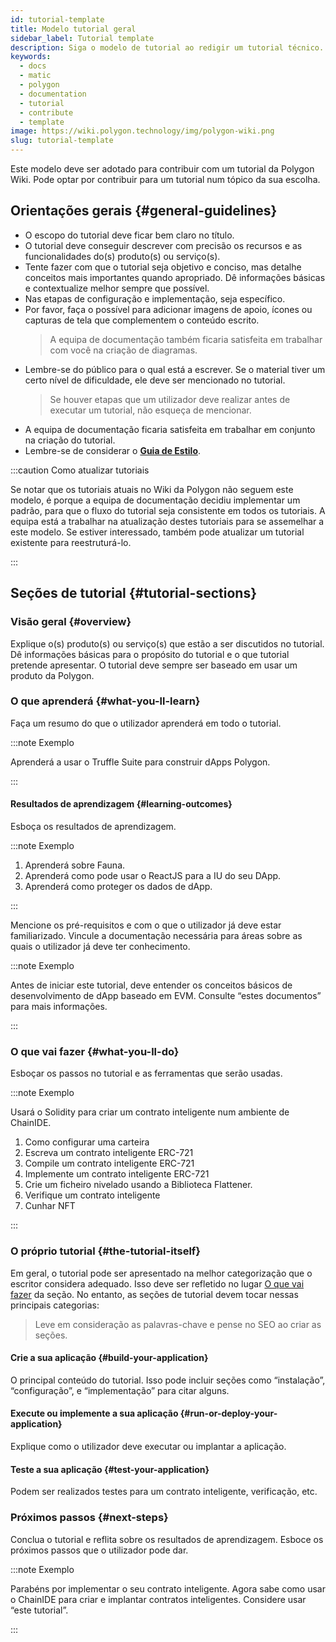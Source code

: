 ```yaml
---
id: tutorial-template
title: Modelo tutorial geral
sidebar_label: Tutorial template
description: Siga o modelo de tutorial ao redigir um tutorial técnico.
keywords:
  - docs
  - matic
  - polygon
  - documentation
  - tutorial
  - contribute
  - template
image: https://wiki.polygon.technology/img/polygon-wiki.png
slug: tutorial-template
---
```


Este modelo deve ser adotado para contribuir com um tutorial da Polygon
Wiki. Pode optar por contribuir para um tutorial num tópico da sua escolha.

## Orientações gerais {#general-guidelines}

* O escopo do tutorial deve ficar bem claro no título.
* O tutorial deve conseguir descrever com precisão os recursos
e as funcionalidades do(s) produto(s) ou serviço(s).
* Tente fazer com que o tutorial seja objetivo e conciso, mas detalhe conceitos mais importantes
quando apropriado. Dê informações básicas e contextualize melhor sempre que possível.
* Nas etapas de configuração e implementação, seja específico.
* Por favor, faça o possível para adicionar imagens de apoio, ícones ou capturas de tela que
complementem o conteúdo escrito.
  > A equipa de documentação também ficaria satisfeita em trabalhar com você na criação de diagramas.
* Lembre-se do público para o qual está a escrever. Se o material tiver um certo nível de dificuldade,
ele deve ser mencionado no tutorial.
  > Se houver etapas que um utilizador deve realizar antes de executar um tutorial, não esqueça de mencionar.
* A equipa de documentação ficaria satisfeita em trabalhar em conjunto na criação do tutorial.
* Lembre-se de considerar o **[Guia de Estilo](writing-style.md)**.

:::caution Como atualizar tutoriais

Se notar que os tutoriais atuais no Wiki da Polygon
não seguem este modelo, é porque a equipa de documentação
decidiu implementar um padrão, para que o fluxo do tutorial seja consistente em
todos os tutoriais. A equipa está a trabalhar na atualização destes tutoriais
para se assemelhar a este modelo. Se estiver interessado, também pode atualizar um
tutorial existente para reestruturá-lo.

:::

## Seções de tutorial {#tutorial-sections}

### Visão geral {#overview}

Explique o(s) produto(s) ou serviço(s) que estão a ser discutidos no tutorial.
Dê informações básicas para o propósito do tutorial e o que
tutorial pretende apresentar. O tutorial deve sempre ser baseado em usar um
produto da Polygon.

### O que aprenderá {#what-you-ll-learn}

Faça um resumo do que o utilizador aprenderá em todo o tutorial.

:::note Exemplo

Aprenderá a usar o Truffle Suite para construir dApps
Polygon.

:::

#### Resultados de aprendizagem {#learning-outcomes}

Esboça os resultados de aprendizagem.

:::note Exemplo

1. Aprenderá sobre Fauna.
2. Aprenderá como pode usar o ReactJS para a IU do seu DApp.
3. Aprenderá como proteger os dados de dApp.

:::

Mencione os pré-requisitos e com o que o utilizador já
deve estar familiarizado. Vincule a documentação necessária para áreas
sobre as quais o utilizador já deve ter conhecimento.

:::note Exemplo

Antes de iniciar este tutorial, deve entender os conceitos básicos
de desenvolvimento de dApp baseado em EVM. Consulte “estes documentos” para mais informações.

:::

### O que vai fazer {#what-you-ll-do}

Esboçar os passos no tutorial e as ferramentas que serão usadas.

:::note Exemplo

Usará o Solidity para criar um contrato inteligente num ambiente de ChainIDE.

1. Como configurar uma carteira
2. Escreva um contrato inteligente ERC-721
3. Compile um contrato inteligente ERC-721
4. Implemente um contrato inteligente ERC-721
5. Crie um ficheiro nivelado usando a Biblioteca Flattener.
6. Verifique um contrato inteligente
7. Cunhar NFT

:::

### O próprio tutorial {#the-tutorial-itself}

Em geral, o tutorial pode ser apresentado na melhor categorização que
o escritor considera adequado. Isso deve ser refletido no lugar [O que vai fazer](#what-youll-do)
da seção. No entanto, as seções de tutorial devem tocar nessas principais categorias:

> Leve em consideração as palavras-chave e pense no SEO ao
> criar as seções.

#### Crie a sua aplicação {#build-your-application}

O principal conteúdo do tutorial. Isso pode incluir seções como “instalação”, “configuração”,
e “implementação” para citar alguns.

#### Execute ou implemente a sua aplicação {#run-or-deploy-your-application}

Explique como o utilizador deve executar ou implantar a aplicação.

#### Teste a sua aplicação {#test-your-application}

Podem ser realizados testes para um contrato inteligente,
verificação, etc.

### Próximos passos {#next-steps}

Conclua o tutorial e reflita sobre os resultados de aprendizagem.
Esboce os próximos passos que o utilizador pode dar.

:::note Exemplo

Parabéns por implementar o seu contrato inteligente. Agora sabe como usar o ChainIDE
para criar e implantar contratos inteligentes. Considere usar “este tutorial”.

:::
